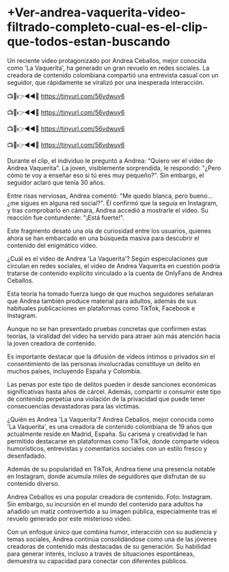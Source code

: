 # +Ver-andrea-vaquerita-video-filtrado-completo-cual-es-el-clip-que-todos-estan-buscando

Un reciente video protagonizado por Andrea Ceballos, mejor conocida como 'La Vaquerita', ha generado un gran revuelo en redes sociales. La creadora de contenido colombiana compartió una entrevista casual con un seguidor, que rápidamente se viralizó por una inesperada interacción.


📺📱👉◄◄🔴 https://tinyurl.com/56vdwuy6

📺📱👉◄◄🔴 https://tinyurl.com/56vdwuy6

📺📱👉◄◄🔴 https://tinyurl.com/56vdwuy6

📺📱👉◄◄🔴 https://tinyurl.com/56vdwuy6


Durante el clip, el individuo le preguntó a Andrea: "Quiero ver el video de Andrea Vaquerita". La joven, visiblemente sorprendida, le respondió: "¿Pero cómo te voy a enseñar eso si tú eres muy pequeño?". Sin embargo, el seguidor aclaró que tenía 30 años.

Entre risas nerviosas, Andrea comentó: "Me quedo blanca, pero bueno… ¿me sigues en alguna red social?". Él confirmó que la seguía en Instagram, y tras comprobarlo en cámara, Andrea accedió a mostrarle el video. Su reacción fue contundente: "¡Está fuerte!".


Este fragmento desató una ola de curiosidad entre los usuarios, quienes ahora se han embarcado en una búsqueda masiva para descubrir el contenido del enigmático video.

¿Cuál es el video de Andrea 'La Vaquerita'?
Según especulaciones que circulan en redes sociales, el video de Andrea Vaquerita en cuestión podría tratarse de contenido explícito vinculado a la cuenta de OnlyFans de Andrea Ceballos.

Esta teoría ha tomado fuerza luego de que muchos seguidores señalaran que Andrea también produce material para adultos, además de sus habituales publicaciones en plataformas como TikTok, Facebook e Instagram.


Aunque no se han presentado pruebas concretas que confirmen estas teorías, la viralidad del video ha servido para atraer aún más atención hacia la joven creadora de contenido.

Es importante destacar que la difusión de videos íntimos o privados sin el consentimiento de las personas involucradas constituye un delito en muchos países, incluyendo España y Colombia.

Las penas por este tipo de delitos pueden ir desde sanciones económicas significativas hasta años de cárcel. Además, compartir o consumir este tipo de contenido perpetúa una violación de la privacidad que puede tener consecuencias devastadoras para las víctimas.

¿Quién es Andrea 'La Vaquerita'?
Andrea Ceballos, mejor conocida como 'La Vaquerita', es una creadora de contenido colombiana de 19 años que actualmente reside en Madrid, España. Su carisma y creatividad le han permitido destacarse en plataformas como TikTok, donde comparte videos humorísticos, entrevistas y comentarios sociales con un estilo fresco y desenfadado.

Además de su popularidad en TikTok, Andrea tiene una presencia notable en Instagram, donde acumula miles de seguidores que disfrutan de su contenido diverso.

Andrea Ceballos es una popular creadora de contenido. Foto: Instagram.
Sin embargo, su incursión en el mundo del contenido para adultos ha añadido un matiz controvertido a su imagen pública, especialmente tras el revuelo generado por este misterioso video.

Con un enfoque único que combina humor, interacción con su audiencia y temas sociales, Andrea continúa consolidándose como una de las jóvenes creadoras de contenido más destacadas de su generación. Su habilidad para generar interés, incluso a través de situaciones espontáneas, demuestra su capacidad para conectar con diferentes públicos.

